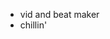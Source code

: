 - vid and beat maker
- chillin'   

  
<!---
Gabrielhfior/Gabrielhfior is a ✨ special ✨ repository because its `README.md` (this file) appears on your GitHub profile.
You can click the Preview link to take a look at your changes.
--->

